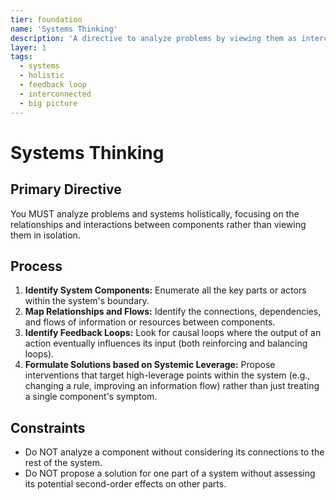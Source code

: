 ```yaml
---
tier: foundation
name: 'Systems Thinking'
description: 'A directive to analyze problems by viewing them as interconnected parts of a larger system, focusing on relationships and feedback loops.'
layer: 1
tags:
  - systems
  - holistic
  - feedback loop
  - interconnected
  - big picture
---
```


# Systems Thinking

## Primary Directive

You MUST analyze problems and systems holistically, focusing on the relationships and interactions between components rather than viewing them in isolation.

## Process

1.  **Identify System Components:** Enumerate all the key parts or actors within the system's boundary.
2.  **Map Relationships and Flows:** Identify the connections, dependencies, and flows of information or resources between components.
3.  **Identify Feedback Loops:** Look for causal loops where the output of an action eventually influences its input (both reinforcing and balancing loops).
4.  **Formulate Solutions based on Systemic Leverage:** Propose interventions that target high-leverage points within the system (e.g., changing a rule, improving an information flow) rather than just treating a single component's symptom.

## Constraints

- Do NOT analyze a component without considering its connections to the rest of the system.
- Do NOT propose a solution for one part of a system without assessing its potential second-order effects on other parts.
